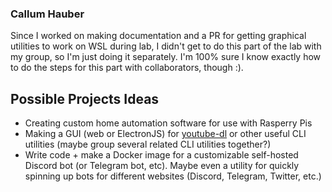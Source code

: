 ### Callum Hauber
Since I worked on making documentation and a PR for getting graphical utilities to work on WSL during lab, I didn't get to do this part of the lab with my group, so I'm just doing it separately. I'm 100% sure I know exactly how to do the steps for this part with collaborators, though :).

## Possible Projects Ideas
* Creating custom home automation software for use with Rasperry Pis
* Making a GUI (web or ElectronJS) for [youtube-dl](https://youtube-dl.org/) or other useful CLI utilities (maybe group several related CLI utilities together?)
* Write code + make a Docker image for a customizable self-hosted Discord bot (or Telegram bot, etc). Maybe even a utility for quickly spinning up bots for different websites (Discord, Telegram, Twitter, etc.)